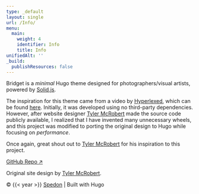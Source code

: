 ```yaml
---
type: _default
layout: single
url: /Info/
menu:
  main:
    weight: 4
    identifier: Info
    title: Info
unifiedAlt: ''
_build:
  publishResources: false
---
```


Bridget is a _minimal_ Hugo theme designed for photographers/visual artists, powered by <u>[Solid.js](https://www.solidjs.com)</u>.

The inspiration for this theme came from a video by <u>[Hyperlexed](https://www.youtube.com/@Hyperplexed)</u>, which can be found <u>[here](https://www.youtube.com/watch?v=Jt3A2lNN2aE)</u>. Initially, it was developed using no third-party dependencies. However, after website designer <u>[Tyler McRobert](https://tylermcrobert.com)</u> made the source code publicly available, I realized that I have invented many unnecessary wheels, and this project was modified to porting the original design to Hugo while focusing on _performance_.

Once again, great shout out to <u>[Tyler McRobert](https://tylermcrobert.com)</u> for his inspiration to this project.

[GitHub Repo ↗](https://github.com/Sped0n/bridget)

Original site design by <u>[Tyler McRobert](https://tylermcrobert.com)</u>.

&copy; {{< year >}} <u>[Spedon](https://github.com/Sped0n)</u> | Built with Hugo
